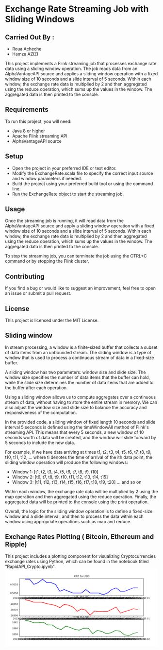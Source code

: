 

 
# Exchange Rate Streaming Job with Sliding Windows
## Carried Out By : 
* Roua Acheche
* Hamza AZIZI

This project implements a Flink streaming job that processes exchange rate data using a sliding window operation. The job reads data from an AlphaVantageAPI source and applies a sliding window operation with a fixed window size of 10 seconds and a slide interval of 5 seconds. Within each window, the exchange rate data is multiplied by 2 and then aggregated using the reduce operation, which sums up the values in the window. The aggregated data is then printed to the console.

## Requirements
To run this project, you will need:

- Java 8 or higher
- Apache Flink streaming API
- AlphaVantageAPI source
## Setup
- Open the project in your preferred IDE or text editor.
- Modify the ExchangeRate.scala file to specify the correct input source and window parameters if needed.
- Build the project using your preferred build tool or using the command line.
- Run the ExchangeRate object to start the streaming job.
## Usage
Once the streaming job is running, it will read data from the AlphaVantageAPI source and apply a sliding window operation with a fixed window size of 10 seconds and a slide interval of 5 seconds. Within each window, the exchange rate data is multiplied by 2 and then aggregated using the reduce operation, which sums up the values in the window. The aggregated data is then printed to the console.

To stop the streaming job, you can terminate the job using the CTRL+C command or by stopping the Flink cluster.

## Contributing
If you find a bug or would like to suggest an improvement, feel free to open an issue or submit a pull request.

## License
This project is licensed under the MIT License.
## Sliding window

In stream processing, a window is a finite-sized buffer that collects a subset of data items from an unbounded stream. The sliding window is a type of window that is used to process a continuous stream of data in a fixed-size buffer.

A sliding window has two parameters: window size and slide size. The window size specifies the number of data items that the buffer can hold, while the slide size determines the number of data items that are added to the buffer after each operation.

Using a sliding window allows us to compute aggregates over a continuous stream of data, without having to store the entire stream in memory. We can also adjust the window size and slide size to balance the accuracy and responsiveness of the computation.


In the provided code, a sliding window of fixed length 10 seconds and slide interval 5 seconds is defined using the timeWindowAll method of Flink's streaming API. This means that every 5 seconds, a new window of 10 seconds worth of data will be created, and the window will slide forward by 5 seconds to include the new data.

For example, if we have data arriving at times t1, t2, t3, t4, t5, t6, t7, t8, t9, t10, t11, t12, ... where ti denotes the time of arrival of the ith data point, the sliding window operation will produce the following windows:

* Window 1: [t1, t2, t3, t4, t5, t6, t7, t8, t9, t10]
* Window 2: [t6, t7, t8, t9, t10, t11, t12, t13, t14, t15]
* Window 3: [t11, t12, t13, t14, t15, t16, t17, t18, t19, t20]
... and so on

Within each window, the exchange rate data will be multiplied by 2 using the map operation and then aggregated using the reduce operation. Finally, the aggregated data will be printed to the console using the print operation.

Overall, the logic for the sliding window operation is to define a fixed-size window and a slide interval, and then to process the data within each window using appropriate operations such as map and reduce.
 ## Exchange Rates Plotting ( Bitcoin, Ethereum and Ripple)
 This project includes a plotting component for visualizing Cryptocurrencies exchange rates using Python, which can be found in the notebook titled "RapidAPI_Crypto.ipynb".
 ![Alt Text](plotting_Exchange_Rates.png)
